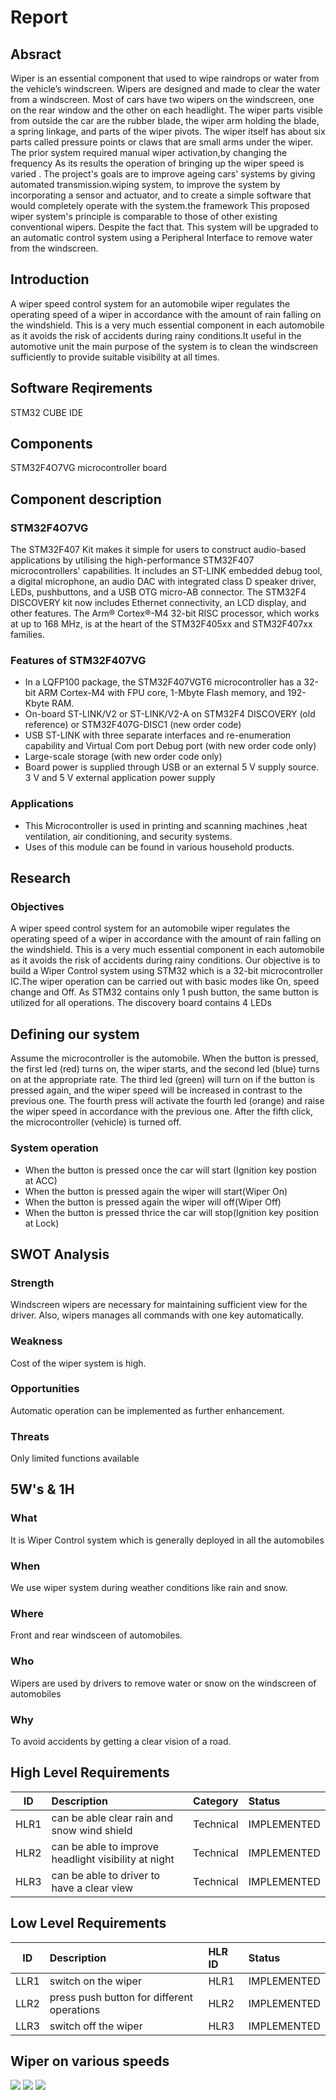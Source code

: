 # Report
## Absract
Wiper is an essential component that used to wipe raindrops or water from the vehicle’s windscreen. Wipers are designed and made to clear the water from a windscreen. Most of cars have two wipers on the windscreen, one on the rear window and the other on each headlight. The wiper parts visible from outside the car are the rubber blade, the wiper arm holding the blade, a spring linkage, and parts of the wiper pivots. The wiper itself has about six parts called pressure points or claws that are small arms under the wiper.
The prior system required manual wiper activation,by changing the frequency As its results the operation of bringing up the wiper speed is varied . The project's goals are to improve ageing cars' systems by giving automated transmission.wiping system, to improve the system by incorporating a sensor and actuator, and to create a simple software that would completely operate with the system.the framework This proposed wiper system's principle is comparable to those of other existing conventional wipers. Despite the fact that. This system will be upgraded to an automatic control system using a Peripheral Interface to remove water from the windscreen.
## Introduction
A wiper speed control system for an automobile wiper regulates the operating speed of a wiper in accordance with the amount of rain falling on the windshield. This is a very much essential component in each automobile as it avoids the risk of accidents during rainy conditions.It useful in the automotive unit the main purpose of the system is to clean the windscreen sufficiently to provide suitable visibility at all times.
## Software Reqirements
STM32 CUBE IDE
## Components
STM32F4O7VG microcontroller board
## Component description
### STM32F4O7VG 
The STM32F407 Kit makes it simple for users to construct audio-based applications by utilising the high-performance STM32F407 microcontrollers' capabilities. It includes an ST-LINK embedded debug tool, a digital microphone, an audio DAC with integrated class D speaker driver, LEDs, pushbuttons, and a USB OTG micro-AB connector. The STM32F4 DISCOVERY kit now includes Ethernet connectivity, an LCD display, and other features. The Arm® Cortex®-M4 32-bit RISC processor, which works at up to 168 MHz, is at the heart of the STM32F405xx and STM32F407xx families.
### Features of STM32F407VG
* In a LQFP100 package, the STM32F407VGT6 microcontroller has a 32-bit ARM Cortex-M4 with FPU core, 1-Mbyte Flash memory, and 192-Kbyte RAM.
* On-board ST-LINK/V2 or ST-LINK/V2-A on STM32F4 DISCOVERY (old reference) or STM32F407G-DISC1 (new order code)
* USB ST-LINK with three separate interfaces and re-enumeration capability and Virtual Com port Debug port (with new order code only)
* Large-scale storage (with new order code only)
* Board power is supplied through USB or an external 5 V supply source. 3 V and 5 V external application power supply
### Applications
* This Microcontroller is used in printing and scanning machines ,heat ventilation, air conditioning, and security systems.
* Uses of this module can be found in various household products.
## Research
### Objectives
A wiper speed control system for an automobile wiper regulates the operating speed of a wiper in accordance with the amount of rain falling on the windshield. This is a very much essential component in each automobile as it avoids the risk of accidents during rainy conditions. Our objective is to build a Wiper Control system using STM32 which is a 32-bit microcontroller IC.The wiper operation can be carried out with basic modes like On, speed change and Off. As STM32 contains only 1 push button, the same button is utilized for all operations. The discovery board contains 4 LEDs
## Defining our system
Assume the microcontroller is the automobile. When the button is pressed, the first led (red) turns on, the wiper starts, and the second led (blue) turns on at the appropriate rate. The third led (green) will turn on if the button is pressed again, and the wiper speed will be increased in contrast to the previous one. The fourth press will activate the fourth led (orange) and raise the wiper speed in accordance with the previous one. After the fifth click, the microcontroller (vehicle) is turned off.
### System operation
* When the button is pressed once the car will start (Ignition key postion at ACC)
* When the button is pressed again the wiper will start(Wiper On)
* When the button is pressed again the wiper will off(Wiper Off)
* When the button is pressed thrice the car will stop(Ignition key position at Lock)
## SWOT Analysis
### Strength
Windscreen wipers are necessary for maintaining sufficient view for the driver. Also, wipers manages all commands with one key automatically.
### Weakness
Cost of the wiper system is high.
### Opportunities 
Automatic operation can be implemented as further enhancement.
### Threats
Only limited functions available
## 5W's & 1H 
### What
It is Wiper Control system which is generally deployed in all the automobiles
### When
We use wiper system during weather conditions like rain and snow.
### Where
Front and rear windsceen of automobiles.
### Who
Wipers are used by drivers to remove water or snow on the windscreen of automobiles
### Why
To avoid accidents by getting a clear vision of a road.
## High Level Requirements
| ID | Description | Category | Status |
| ---|:------------|:---------|:-------|
| HLR1 | can be able clear rain and snow wind shield | Technical | IMPLEMENTED |
| HLR2 | can be able to improve headlight visibility at night | Technical | IMPLEMENTED |
| HLR3 | can be able to driver to have a clear view | Technical | IMPLEMENTED |
## Low Level Requirements
| ID | Description | HLR ID | Status |
| ---|:------------|:-------|:----------------------------|
| LLR1 | switch on the wiper | HLR1 | IMPLEMENTED |
| LLR2 | press push button for different operations | HLR2 | IMPLEMENTED |
| LLR3 | switch off the wiper | HLR3 | IMPLEMENTED |
## Wiper on various speeds
![](https://github.com/Heiram/M3_Wiper_Control_System/blob/main/5_Report/Wiper%20on%20low%20speed.png)
![](https://github.com/Heiram/M3_Wiper_Control_System/blob/main/5_Report/Wiper%20on%20moderate%20speed.png)
![](https://github.com/Heiram/M3_Wiper_Control_System/blob/main/5_Report/Wiper%20on%20High%20speed.png)
